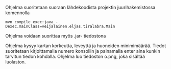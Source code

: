 

Ohjelma suoritetaan suoraan lähdekoodista projektin juurihakemistossa komennolla

``mvn compile exec:java -Dexec.mainClass=veijalainen.eljas.tiralabra.Main``


Ohjelma voidaan suorittaa myös .jar- tiedostona


Ohjelma kysyy kartan korkeutta, leveyttä ja huoneiden minimimäärää. Tiedot suoritetaan kirjoittamalla numero konsoliin ja painamalla enter aina kunkin tarvitun tiedon kohdalla.
Ohjelma luo tiedoston o.png, joka sisältää luolaston.